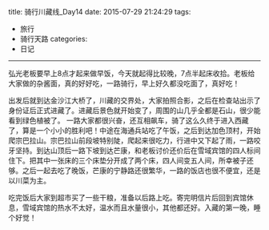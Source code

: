 title: 骑行川藏线_Day14
date: 2015-07-29 21:24:29
tags:
- 旅行
- 骑行天路
categories:
- 日记
---

弘光老板要早上8点才起来做早饭，今天就起得比较晚，7点半起床收拾。老板给大家做的杂酱面，真的好好吃，一路骑行，早上好久都没吃面了，真好吃！

出发后就到达金沙江大桥了，川藏的交界处，大家拍照合影，之后在检查站出示了身份证后正式进藏了。进藏后景色就开始变了，周围的山几乎全都是石山，很少能看到绿色植被了。  一路大家都很兴奋，还互相飙车，骑了这么久终于进入西藏了，算是一个小小的胜利吧！中途在海通兵站吃了午饭，之后到达加色顶村，开始爬宗巴拉山。宗巴拉山前段坡特别陡，爬起来很吃力，行进中又下起了雨，一路咬牙坚持。到达山顶后一路下坡到达芒康，和老板讨价还价后在雪域宾馆的四人标间住下。把其中一张床的三个床垫分开成了两个床，四人间变五人间，所幸被子还够。之后一起去吃了晚饭，芒康的宁静路还很繁华，一路的饭店也很不便宜，还是以川菜为主。

吃完饭后大家到超市买了一些干粮，准备以后路上吃。寄完明信片后回到宾馆休息，雪域宾馆的热水不太好，温水而且水量很小，其他都还好。入藏的第一晚，睡个好觉！


